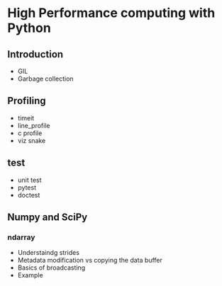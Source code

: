 # High Performance computing with Python

## Introduction
- GIL
- Garbage collection

## Profiling
- timeit
- line_profile
- c profile
- viz snake
## test
- unit test
- pytest
- doctest

## Numpy and SciPy
### ndarray
- Understaindg strides
- Metadata modification vs copying the data buffer
- Basics of broadcasting
- Example



